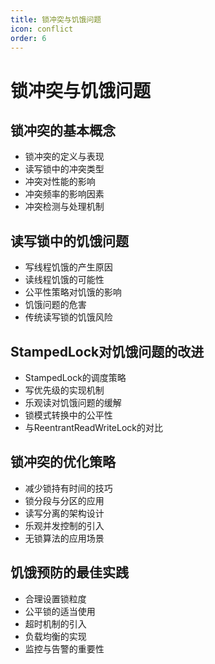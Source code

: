```yaml
---
title: 锁冲突与饥饿问题
icon: conflict
order: 6
---
```


# 锁冲突与饥饿问题

## 锁冲突的基本概念

- 锁冲突的定义与表现
- 读写锁中的冲突类型
- 冲突对性能的影响
- 冲突频率的影响因素
- 冲突检测与处理机制

## 读写锁中的饥饿问题

- 写线程饥饿的产生原因
- 读线程饥饿的可能性
- 公平性策略对饥饿的影响
- 饥饿问题的危害
- 传统读写锁的饥饿风险

## StampedLock对饥饿问题的改进

- StampedLock的调度策略
- 写优先级的实现机制
- 乐观读对饥饿问题的缓解
- 锁模式转换中的公平性
- 与ReentrantReadWriteLock的对比

## 锁冲突的优化策略

- 减少锁持有时间的技巧
- 锁分段与分区的应用
- 读写分离的架构设计
- 乐观并发控制的引入
- 无锁算法的应用场景

## 饥饿预防的最佳实践

- 合理设置锁粒度
- 公平锁的适当使用
- 超时机制的引入
- 负载均衡的实现
- 监控与告警的重要性
